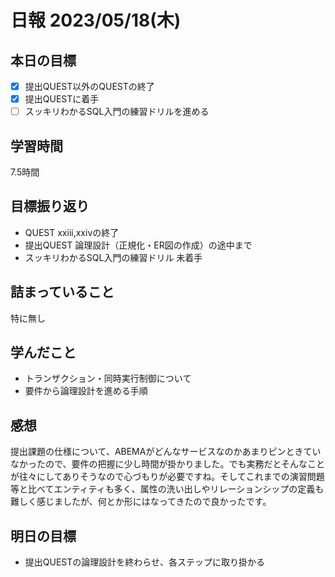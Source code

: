 # 日報 2023/05/18(木)

## 本日の目標
- [x] 提出QUEST以外のQUESTの終了
- [x] 提出QUESTに着手
- [ ] スッキリわかるSQL入門の練習ドリルを進める

## 学習時間
7.5時間

## 目標振り返り
- QUEST xxiii,xxivの終了
- 提出QUEST 論理設計（正規化・ER図の作成）の途中まで
- スッキリわかるSQL入門の練習ドリル 未着手

## 詰まっていること
特に無し

## 学んだこと
- トランザクション・同時実行制御について
- 要件から論理設計を進める手順

## 感想
提出課題の仕様について、ABEMAがどんなサービスなのかあまりピンときていなかったので、要件の把握に少し時間が掛かりました。でも実務だとそんなことが往々にしてありそうなので心づもりが必要ですね。そしてこれまでの演習問題等と比べてエンティティも多く、属性の洗い出しやリレーションシップの定義も難しく感じましたが、何とか形にはなってきたので良かったです。

## 明日の目標
- 提出QUESTの論理設計を終わらせ、各ステップに取り掛かる
